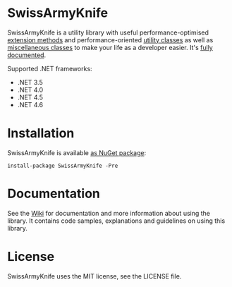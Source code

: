 # SwissArmyKnife

SwissArmyKnife is a utility library with useful performance-optimised [extension methods](https://github.com/akamsteeg/SwissArmyKnife/wiki/Extension-methods) and performance-oriented [utility classes](https://github.com/akamsteeg/SwissArmyKnife/wiki/Performance-oriented-utility-classes) as well as [miscellaneous classes](https://github.com/akamsteeg/SwissArmyKnife/wiki/Miscellaneous-classes) to make your life as a developer easier. It's [fully documented](https://github.com/akamsteeg/SwissArmyKnife/wiki).

Supported .NET frameworks:
* .NET 3.5
* .NET 4.0
* .NET 4.5
* .NET 4.6

# Installation

SwissArmyKnife is available [as NuGet package](https://www.nuget.org/packages/SwissArmyKnife/):

```
install-package SwissArmyKnife -Pre
```

# Documentation

See the [Wiki](https://github.com/akamsteeg/SwissArmyKnife/wiki) for documentation and more information about using the library. It contains code samples, explanations and guidelines on using this library.

# License

SwissArmyKnife uses the MIT license, see the LICENSE file.
